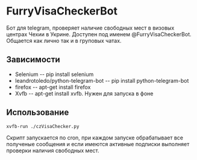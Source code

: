 FurryVisaCheckerBot
===================

Бот для telegram, проверяет наличие свободных мест в визовых центрах Чехии в Укрине.
Доступен под именем @FurryVisaCheckerBot. Общается как лично так и в груповых чатах.

Зависимости
-----------
* Selenium -- pip install selenium
* leandrotoledo/python-telegram-bot -- pip install python-telegram-bot
* firefox -- apt-get install firefox
* Xvfb -- apt-get install xvfb. Нужен для запуска в фоне

Использование
-------------
`xvfb-run ./czVisaChecker.py`

Скрипт запускается по cron, при каждом запуске обрабатывает все полученые сообщения и если имеются активные подписки выполняет проверки наличия свободных мест.

